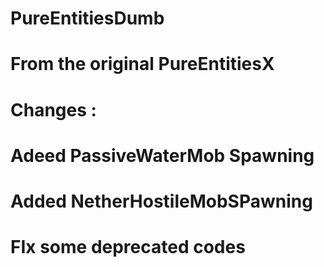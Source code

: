 # PureEntitiesDumb
# From the original PureEntitiesX 
# Changes :
# Adeed PassiveWaterMob Spawning
# Added NetherHostileMobSPawning
# FIx some deprecated codes
 
